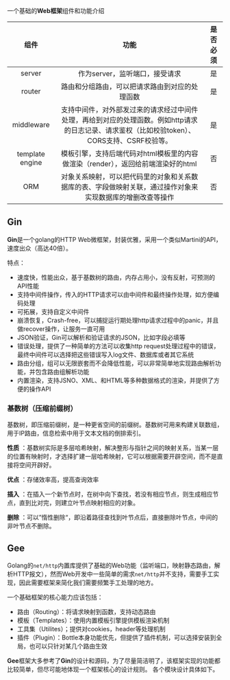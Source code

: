 
一个基础的**Web框架**组件和功能介绍

|       组件        |                                       功能                                        | 是否必须 |
|:---------------:|:-------------------------------------------------------------------------------:|:----:|
|     server      |                               作为server，监听端口，接受请求                                |  是   |
|     router      |                             路由和分组路由，可以把请求路由到对应的处理函数                             |  是   |
|   middleware    | 支持中间件，对外部发过来的请求经过中间件处理，再给到对应的处理函数。例如http请求的日志记录、请求鉴权（比如校验token）、CORS支持、CSRF校验等。 |  是   |
| template engine |                 模板引擎，支持后端代码对html模板里的内容做渲染（render），返回给前端渲染好的html                 |  否   |
|       ORM       |              对象关系映射，可以把代码里的对象和关系数据库的表、字段做映射关联，通过操作对象来实现数据库的增删改查等操作              |        否        |

## Gin ##
**Gin**是一个golang的HTTP Web微框架，封装优雅，采用一个类似Martini的API，速度出众（高达40倍）。

特点：
- 速度快，性能出众，基于基数树的路由，内存占用小，没有反射，可预测的API性能
- 支持中间件操作，传入的HTTP请求可以由中间件和最终操作处理，如方便编码处理
- 可拓展，支持自定义中间件
- 崩溃恢复，Crash-free，可以捕捉运行期处理http请求过程中的panic，并且做recover操作，让服务一直可用
- JSON验证，Gin可以解析和验证请求的JSON，比如字段必填等
- 错误处理，提供了一种简单的方法可以收集http request处理过程中的错误，最终中间件可以选择把这些错误写入log文件、数据库或者其它系统
- 路由分组，组可以无限嵌套而不会降低性能，可以非常简单地实现路由解析功能，并包含路由组解析功能
- 内置渲染，支持JSNO、XML、和HTML等多种数据格式的渲染，并提供了方便的操作API

### 基数树（压缩前缀树） ###
基数树，即压缩前缀树，是一种更省空间的前缀树。基数树可用来构建关联数组，用于IP路由，信息检索中用于文本文档的倒排索引。

**性质** ：基数树实际是多层哈希映射，解决整形与指针之间的映射关系，当某一层的位置有映射时，才选择扩建一层哈希映射，它可以根据需要开辟空间，而不是直接将空间开辟好。

**优点** ：存储效率高，提高查询效率

**插入** ：在插入一个新节点时，在树中向下查找，若没有相应节点，则生成相应节点，直到比对完，则建立叶节点映射相应的对象。

**删除** ：可以”惰性删除“，即沿着路径查找到叶节点后，直接删除叶节点，中间的非叶节点不删除。

## Gee ##
Golang的`net/http`内置库提供了基础的Web功能（监听端口，映射静态路由，解析HTTP报文），然而Web开发中一些简单的需求`net/http`并不支持，需要手工实现，因此需要框架来简化我们需要频繁手工处理的地方。

一个基础框架的核心能力应该包括：
- 路由（Routing）：将请求映射到函数，支持动态路由
- 模板（Templates）：使用内置模板引擎提供模板渲染机制
- 工具集（Utilites）；提供对cookies，header等处理机制
- 插件（Plugin）：Bottle本身功能优先，但提供了插件机制，可以选择安装到全局，也可以只针对某几个路由生效

**Gee**框架大多参考了**Gin**的设计和源码，为了尽量简洁明了，该框架实现的功能都比较简单，但尽可能地体现一个框架核心的设计规则。
各个模块设计具体如下。